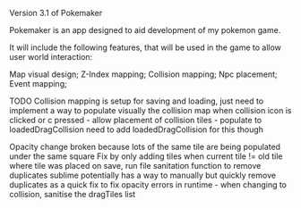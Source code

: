 Version 3.1 of Pokemaker

Pokemaker is an app designed to aid development of my pokemon game.

It will include the following features, that will be used in the game to allow user world interaction:
 
Map visual design; 
Z-Index mapping;
Collision mapping;
Npc placement;
Event mapping;

TODO
Collision mapping is setup for saving and loading, just need to implement a way to populate visually the collision map
when collision icon is clicked or c pressed - allow placement of collision tiles - populate to loadedDragCollision
need to add loadedDragCollision for this though

Opacity change broken because lots of the same tile are being populated under the same square
Fix by only adding tiles when current tile != old tile where tile was placed
on save, run file sanitation function to remove duplicates
sublime potentially has a way to manually but quickly remove duplicates as a quick fix
to fix opacity errors in runtime - when changing to collision, sanitise the dragTiles list